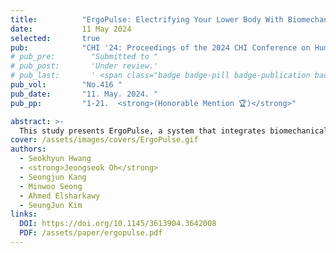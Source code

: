 ```yaml
---
title:          "ErgoPulse: Electrifying Your Lower Body With Biomechanical Simulation-based Electrical Muscle Stimulation Haptic System in Virtual Reality"
date:           11 May 2024
selected:       true
pub:            "CHI '24: Proceedings of the 2024 CHI Conference on Human Factors in Computing Systems"
# pub_pre:        "Submitted to "
# pub_post:       'Under review.'
# pub_last:       ' <span class="badge badge-pill badge-publication badge-success">1<sup>st</sup> author</span>'
pub_vol:        "No.416 "
pub_date:       "11. May. 2024. "
pub_pp:         "1-21.  <strong>(Honorable Mention 🏆)</strong>"

abstract: >-
  This study presents ErgoPulse, a system that integrates biomechanical simulation with electrical muscle stimulation (EMS) to provide kinesthetic force feedback to the lower-body in virtual reality (VR). ErgoPulse features two main parts: a biomechanical simulation part that calculates the lower-body joint torques to replicate forces from VR environments, and an EMS part that translates torques into muscle stimulations. In the first experiment, we assessed users’ ability to discern haptic force intensity and direction, and observed variations in perceived resolution based on force direction. The second experiment evaluated ErgoPulse’s ability to increase haptic force accuracy and user presence in both continuous and impulse force VR game environments. The experimental results showed that ErgoPulse’s biomechanical simulation increased the accuracy of force delivery compared to traditional EMS, enhancing the overall user presence. Furthermore, the interviews proposed improvements to the haptic experience by integrating additional stimuli such as temperature, skin stretch, and impact.
cover: /assets/images/covers/ErgoPulse.gif
authors:
  - Seokhyun Hwang
  - <strong>Jeongseok Oh</strong>
  - Seongjun Kang
  - Minwoo Seong
  - Ahmed Elsharkawy
  - SeungJun Kim
links:
  DOI: https://doi.org/10.1145/3613904.3642008
  PDF: /assets/paper/ergopulse.pdf
---
```

